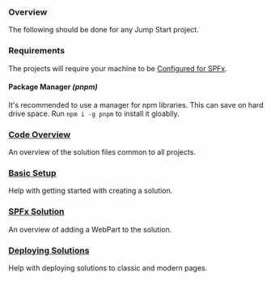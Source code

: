 ### Overview

The following should be done for any Jump Start project.

### Requirements

The projects will require your machine to be [Configured for SPFx](https://docs.microsoft.com/en-us/sharepoint/dev/spfx/set-up-your-development-environment).

#### Package Manager _(pnpm)_

It's recommended to use a manager for npm libraries. This can save on hard drive space. Run `npm i -g pnpm` to install it gloablly.

### [Code Overview](code-overview)

An overview of the solution files common to all projects.

### [Basic Setup](basic-setup)

Help with getting started with creating a solution.

### [SPFx Solution](spfx)

An overview of adding a WebPart to the solution.

### [Deploying Solutions](deployment)

Help with deploying solutions to classic and modern pages.
